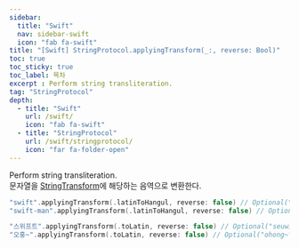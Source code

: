 ```yaml
---
sidebar:
  title: "Swift"
  nav: sidebar-swift
  icon: "fab fa-swift"
title: "[Swift] StringProtocol.applyingTransform(_:, reverse: Bool)"
toc: true
toc_sticky: true
toc_label: 목차
excerpt : Perform string transliteration.
tag: "StringProtocol"
depth:
  - title: "Swift"
    url: /swift/
    icon: "fab fa-swift"
  - title: "StringProtocol"
    url: /swift/stringprotocol/
    icon: "far fa-folder-open"
---
```

Perform string transliteration.  
문자열을 [<i class="fas fa-link"></i> StringTransform](/ios/foundation/nsstring/stringtransform/)에 해당하는 음역으로 변환한다.

```swift
"swift".applyingTransform(.latinToHangul, reverse: false) // Optional("슆트")
"swift-man".applyingTransform(.latinToHangul, reverse: false) // Optional("슆트만")

"스위프트".applyingTransform(.toLatin, reverse: false) // Optional("seuwipeuteu")
"오홍~".applyingTransform(.toLatin, reverse: false) // Optional("ohong~")
```
